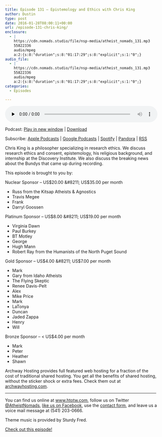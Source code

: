 ```yaml
---
title: Episode 131 – Epistemology and Ethics with Chris King
author: Dustin
type: post
date: 2016-01-28T08:00:11+00:00
url: /episode-131-chris-king/
enclosure:
  - |
    https://cdn.nomads.studio/file/nsp-media/atheist_nomads_131.mp3
    55822336
    audio/mpeg
    a:2:{s:8:"duration";s:8:"01:17:29";s:8:"explicit";s:1:"0";}
audio_file:
  - |
    https://cdn.nomads.studio/file/nsp-media/atheist_nomads_131.mp3
    55822336
    audio/mpeg
    a:2:{s:8:"duration";s:8:"01:17:29";s:8:"explicit";s:1:"0";}
categories:
  - Episodes

---
```

<div itemscope itemtype="http://schema.org/AudioObject">
  <meta itemprop="name" content="Episode 131 &#8211; Epistemology and Ethics with Chris King" />
  
  <meta itemprop="uploadDate" content="2016-01-28T01:00:11-07:00" />
  
  <meta itemprop="encodingFormat" content="audio/mpeg" />
  
  <meta itemprop="duration" content="PT1H17M29S" />
  
  <meta itemprop="description" content="Chris King is a philosopher specializing in research ethics. We discuss research ethics and consent, epistemology, his religious background, and internship at the Discovery Institute. We also discuss the breaking news about the Bundys that came up du..." />
  
  <meta itemprop="contentUrl" content="https://dts.podtrac.com/redirect.mp3/cdn.nomads.studio/file/nsp-media/atheist_nomads_131.mp3" />
  
  <meta itemprop="contentSize" content="53.2" />
  </p> 
  
  <div class="powerpress_player" id="powerpress_player_8388">
    <audio class="wp-audio-shortcode" id="audio-1196-132" preload="none" style="width: 100%;" controls="controls"><source type="audio/mpeg" src="https://dts.podtrac.com/redirect.mp3/cdn.nomads.studio/file/nsp-media/atheist_nomads_131.mp3?_=132" /><a href="https://dts.podtrac.com/redirect.mp3/cdn.nomads.studio/file/nsp-media/atheist_nomads_131.mp3">https://dts.podtrac.com/redirect.mp3/cdn.nomads.studio/file/nsp-media/atheist_nomads_131.mp3</a></audio>
  </div>
</div>

<p class="powerpress_links powerpress_links_mp3">
  Podcast: <a href="https://dts.podtrac.com/redirect.mp3/cdn.nomads.studio/file/nsp-media/atheist_nomads_131.mp3" class="powerpress_link_pinw" target="_blank" title="Play in new window" onclick="return powerpress_pinw('https://htotw.com/?powerpress_pinw=1196-podcast');" rel="nofollow">Play in new window</a> | <a href="https://dts.podtrac.com/redirect.mp3/cdn.nomads.studio/file/nsp-media/atheist_nomads_131.mp3" class="powerpress_link_d" title="Download" rel="nofollow" download="atheist_nomads_131.mp3">Download</a>
</p>

<p class="powerpress_links powerpress_subscribe_links">
  Subscribe: <a href="https://podcasts.apple.com/us/podcast/humanists-take-on-the-world/id530050098?mt=2&ls=1" class="powerpress_link_subscribe powerpress_link_subscribe_itunes" target="_blank" title="Subscribe on Apple Podcasts" rel="nofollow">Apple Podcasts</a> | <a href="https://www.google.com/podcasts?feed=aHR0cDovL2F0aGVpc3Rub21hZHMubGlic3luLmNvbS9yc3M%3D" class="powerpress_link_subscribe powerpress_link_subscribe_googleplay" target="_blank" title="Subscribe on Google Podcasts" rel="nofollow">Google Podcasts</a> | <a href="https://open.spotify.com/show/3LzK2xZGike6Tc1GEMtMbr?si=LieN9SNuTpq96smuaUsH8A" class="powerpress_link_subscribe powerpress_link_subscribe_spotify" target="_blank" title="Subscribe on Spotify" rel="nofollow">Spotify</a> | <a href="https://www.pandora.com/podcast/atheist-nomads/PC:10122?corr=62071012&part=ug" class="powerpress_link_subscribe powerpress_link_subscribe_pandora" target="_blank" title="Subscribe on Pandora" rel="nofollow">Pandora</a> | <a href="https://htotw.com/feed/podcast/" class="powerpress_link_subscribe powerpress_link_subscribe_rss" target="_blank" title="Subscribe via RSS" rel="nofollow">RSS</a>
</p>

Chris King is a philosopher specializing in research ethics. We discuss research ethics and consent, epistemology, his religious background, and internship at the Discovery Institute. We also discuss the breaking news about the Bundys that came up during recording.

This episode is brought to you by:

Nuclear Sponsor &#8211; US$20.00 &#8211; US$35.00 per month

  * Russ from the Kitsap Atheists & Agnostics
  * Travis Megee
  * Frank
  * Darryl Goossen

Platinum Sponsor &#8211; US$8.00 &#8211; US$19.00 per month

  * Virginia Dawn
  * Paul Burkey
  * BT Motley
  * George
  * Hugh Mann
  * Robert Ray from the Humanists of the North Puget Sound

Gold Sponsor &#8211; US$4.00 &#8211; US$7.00 per month

  * Mark
  * Gary from Idaho Atheists
  * The Flying Skeptic
  * Renee Davis-Pelt
  * Alex
  * Mike Price
  * Mark
  * LaTonya
  * Duncan
  * Jaded Zappa
  * Henry
  * Will

Bronze Sponsor &#8211; < US$4.00 per month

  * Mark
  * Peter
  * Heather
  * Shawn

Archway Hosting provides full featured web hosting for a fraction of the cost of traditional shared hosting. You get all the benefits of shared hosting, without the sticker shock or extra fees. Check them out at <a href="http://archwayhosting.com/" target="_blank" rel="noopener">archwayhosting.com</a>.

<hr width="500" />

You can find us online at <a href="https://www.htotw.com/" target="_blank" rel="noopener">www.htotw.com</a>, follow us on Twitter <a href="https://twitter.com/AtheistNomads" target="_blank" rel="noopener">@AtheistNomads</a>, <a href="https://htotw.com/facebook" target="_blank" rel="noopener">like us on Facebook</a>, use the [contact form](https://htotw.com/contact), and leave us a voice mail message at (541) 203-0666.

Theme music is provided by Sturdy Fred.

[Check out this episode!][1]

 [1]: https://dts.podtrac.com/redirect.mp3/cdn.nomads.studio/file/nsp-media/atheist_nomads_131.mp3